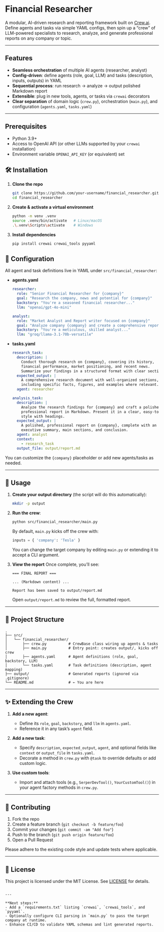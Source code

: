 # Financial Researcher

A modular, AI-driven research and reporting framework built on [Crew.ai](https://github.com/crewai/crewai). Define agents and tasks via simple YAML configs, then spin up a “crew” of LLM-powered specialists to research, analyze, and generate professional reports on any company or topic.

---

##  Features

- **Seamless orchestration** of multiple AI agents (researcher, analyst)  
- **Config-driven**: define agents (role, goal, LLM) and tasks (description, inputs, outputs) in YAML  
- **Sequential process**: run research → analyze → output polished Markdown report  
- **Extensible**: plug in new tools, agents, or tasks via `crewai` decorators  
- **Clear separation** of domain logic (`crew.py`), orchestration (`main.py`), and configuration (`agents.yaml`, `tasks.yaml`)  

---

##  Prerequisites

- Python 3.9+  
- Access to OpenAI API (or other LLMs supported by your `crewai` installation)  
- Environment variable `OPENAI_API_KEY` (or equivalent) set  



## 🛠️ Installation

1. **Clone the repo**  
   ```bash
   git clone https://github.com/your-username/financial_researcher.git
   cd financial_researcher


2. **Create & activate a virtual environment**

   ```bash
   python -m venv .venv
   source .venv/bin/activate   # Linux/macOS
   .\.venv\Scripts\activate    # Windows


3. **Install dependencies**

   ```bash
   pip install crewai crewai_tools pyyaml
   ```



## 🔧 Configuration

All agent and task definitions live in YAML under `src/financial_researcher`:

* **agents.yaml**

  ```yaml
  researcher:
    role: "Senior Financial Researcher for {company}"
    goal: "Research the company, news and potential for {company}"
    backstory: "You're a seasoned financial researcher..."
    llm: "openai/gpt-4o-mini"

  analyst:
    role: "Market Analyst and Report writer focused on {company}"
    goal: "Analyze company {company} and create a comprehensive report..."
    backstory: "You're a meticulous, skilled analyst..."
    llm: "groq/llama-3.1-70b-versatile"
  ```

* **tasks.yaml**

  ```yaml
  research_task:
    description: |
      Conduct thorough research on {company}, covering its history,
      financial performance, market positioning, and recent news.
      Summarize your findings in a structured format with clear sections.
    expected_output: |
      A comprehensive research document with well-organized sections,
      including specific facts, figures, and examples where relevant.
    agent: researcher

  analysis_task:
    description: |
      Analyze the research findings for {company} and craft a polished,
      professional report in Markdown. Present it in a clear, easy-to-read
      style with headings.
    expected_output: |
      A polished, professional report on {company}, complete with an
      executive summary, main sections, and conclusion.
    agent: analyst
    context:
      - research_task
    output_file: output/report.md
  ```

You can customize the `{company}` placeholder or add new agents/tasks as needed.

---

## 🎯 Usage

1. **Create your output directory** (the script will do this automatically):

   ```bash
   mkdir -p output
   ```

2. **Run the crew**:

   ```bash
   python src/financial_researcher/main.py
   ```

   By default, `main.py` kicks off the crew with:

   ```python
   inputs = { 'company': 'Tesla' }
   ```

   You can change the target company by editing `main.py` or extending it to accept a CLI argument.

3. **View the report**
   Once complete, you’ll see:

   ```
   === FINAL REPORT ===

   ... (Markdown content) ...

   Report has been saved to output/report.md
   ```

   Open `output/report.md` to review the full, formatted report.

---

## 📁 Project Structure

```text
.
├── src/
│   └── financial_researcher/
│       ├── crew.py          # CrewBase class wiring up agents & tasks
│       ├── main.py          # Entry point: creates output/, kicks off crew
│       ├── agents.yaml      # Agent definitions (role, goal, backstory, LLM)
│       └── tasks.yaml       # Task definitions (description, agent mapping)
├── output/                  # Generated reports (ignored via .gitignore)
└── README.md                # ← You are here
```

---

## ✨ Extending the Crew

1. **Add a new agent**:

   * Define its `role`, `goal`, `backstory`, and `llm` in `agents.yaml`.
   * Reference it in any task’s `agent` field.

2. **Add a new task**:

   * Specify `description`, `expected_output`, `agent`, and optional fields like `context` or `output_file` in `tasks.yaml`.
   * Decorate a method in `crew.py` with `@task` to override defaults or add custom logic.

3. **Use custom tools**:

   * Import and attach tools (e.g., `SerperDevTool()`, `YourCustomTool()`) in your agent factory methods in `crew.py`.

---

## 🤝 Contributing

1. Fork the repo
2. Create a feature branch (`git checkout -b feature/foo`)
3. Commit your changes (`git commit -am "Add foo"`)
4. Push to the branch (`git push origin feature/foo`)
5. Open a Pull Request

Please adhere to the existing code style and update tests where applicable.

---

## 📄 License

This project is licensed under the MIT License. See [LICENSE](LICENSE) for details.

```

---

**Next steps:**
- Add a `requirements.txt` listing `crewai`, `crewai_tools`, and `pyyaml`.
- Optionally configure CLI parsing in `main.py` to pass the target company at runtime.
- Enhance CI/CD to validate YAML schemas and lint generated reports.
```
